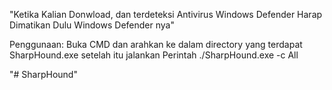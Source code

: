 "Ketika Kalian Donwload, dan terdeteksi Antivirus Windows Defender Harap Dimatikan Dulu Windows Defender nya"

Penggunaan:
Buka CMD dan arahkan ke dalam directory yang terdapat SharpHound.exe
setelah itu jalankan Perintah ./SharpHound.exe -c All



"# SharpHound" 
